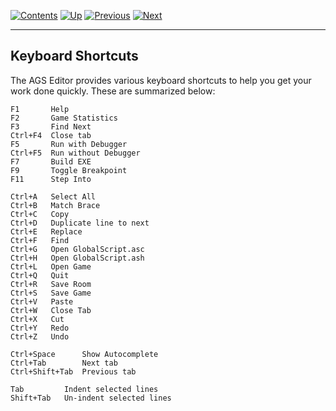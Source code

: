 []()

[![Contents](contents.gif)](ags.md) [![Up](up.gif)](ags81.md#topic76)
[![Previous](back.gif)](ags83.md#topic84)
[![Next](forward.gif)](ags85.md#ASCIIcodes)

------------------------------------------------------------------------

Keyboard Shortcuts
------------------

The AGS Editor provides various keyboard shortcuts to help you get your
work done quickly. These are summarized below:

    F1       Help
    F2       Game Statistics
    F3       Find Next
    Ctrl+F4  Close tab
    F5       Run with Debugger
    Ctrl+F5  Run without Debugger
    F7       Build EXE
    F9       Toggle Breakpoint
    F11      Step Into

    Ctrl+A   Select All
    Ctrl+B   Match Brace
    Ctrl+C   Copy
    Ctrl+D   Duplicate line to next
    Ctrl+E   Replace
    Ctrl+F   Find
    Ctrl+G   Open GlobalScript.asc
    Ctrl+H   Open GlobalScript.ash
    Ctrl+L   Open Game
    Ctrl+Q   Quit
    Ctrl+R   Save Room
    Ctrl+S   Save Game
    Ctrl+V   Paste
    Ctrl+W   Close Tab
    Ctrl+X   Cut
    Ctrl+Y   Redo
    Ctrl+Z   Undo

    Ctrl+Space      Show Autocomplete
    Ctrl+Tab        Next tab
    Ctrl+Shift+Tab  Previous tab

    Tab         Indent selected lines
    Shift+Tab   Un-indent selected lines
